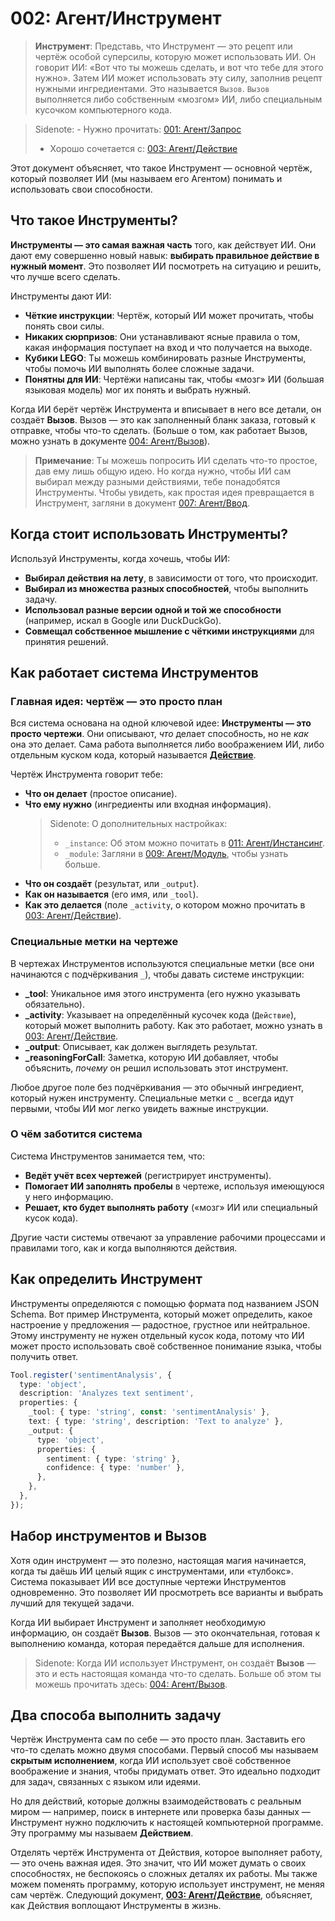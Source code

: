 # 002: Агент/Инструмент

> **Инструмент**: Представь, что Инструмент — это рецепт или чертёж особой суперсилы, которую может использовать ИИ. Он говорит ИИ: «Вот что ты можешь сделать, и вот что тебе для этого нужно». Затем ИИ может использовать эту силу, заполнив рецепт нужными ингредиентами. Это называется `Вызов`. `Вызов` выполняется либо собственным «мозгом» ИИ, либо специальным кусочком компьютерного кода.

> Sidenote: - Нужно прочитать: [001: Агент/Запрос](./001_agent_request.md)
> - Хорошо сочетается с: [003: Агент/Действие](./003_agent_activity.md)

Этот документ объясняет, что такое Инструмент — основной чертёж, который позволяет ИИ (мы называем его Агентом) понимать и использовать свои способности.

## Что такое Инструменты?

**Инструменты — это самая важная часть** того, как действует ИИ. Они дают ему совершенно новый навык: **выбирать правильное действие в нужный момент**. Это позволяет ИИ посмотреть на ситуацию и решить, что лучше всего сделать.

Инструменты дают ИИ:

- **Чёткие инструкции**: Чертёж, который ИИ может прочитать, чтобы понять свои силы.
- **Никаких сюрпризов**: Они устанавливают ясные правила о том, какая информация поступает на вход и что получается на выходе.
- **Кубики LEGO**: Ты можешь комбинировать разные Инструменты, чтобы помочь ИИ выполнять более сложные задачи.
- **Понятны для ИИ**: Чертёжи написаны так, чтобы «мозг» ИИ (большая языковая модель) мог их понять и выбрать нужный.

Когда ИИ берёт чертёж Инструмента и вписывает в него все детали, он создаёт **Вызов**. Вызов — это как заполненный бланк заказа, готовый к отправке, чтобы что-то сделать. (Больше о том, как работает Вызов, можно узнать в документе [004: Агент/Вызов](./004_agent_call.md)).

> **Примечание**: Ты можешь попросить ИИ сделать что-то простое, дав ему лишь общую идею. Но когда нужно, чтобы ИИ сам выбирал между разными действиями, тебе понадобятся Инструменты. Чтобы увидеть, как простая идея превращается в Инструмент, загляни в документ [007: Агент/Ввод](./007_agent_input.md).

## Когда стоит использовать Инструменты?

Используй Инструменты, когда хочешь, чтобы ИИ:

- **Выбирал действия на лету**, в зависимости от того, что происходит.
- **Выбирал из множества разных способностей**, чтобы выполнить задачу.
- **Использовал разные версии одной и той же способности** (например, искал в Google или DuckDuckGo).
- **Совмещал собственное мышление с чёткими инструкциями** для принятия решений.

## Как работает система Инструментов

### Главная идея: чертёж — это просто план

Вся система основана на одной ключевой идее: **Инструменты — это просто чертежи**. Они описывают, *что* делает способность, но не *как* она это делает. Сама работа выполняется либо воображением ИИ, либо отдельным куском кода, который называется **[Действие](./003_agent_activity.md)**.

Чертёж Инструмента говорит тебе:

- **Что он делает** (простое описание).
- **Что ему нужно** (ингредиенты или входная информация).
  >Sidenote: О дополнительных настройках:
  >
  > - `_instance`: Об этом можно почитать в [011: Агент/Инстансинг](./011_agent_instancing.md).
  > - `_module`: Загляни в [009: Агент/Модуль](./009_agent_module.md), чтобы узнать больше.
- **Что он создаёт** (результат, или `_output`).
- **Как он называется** (его имя, или `_tool`).
- **Как это делается** (поле `_activity`, о котором можно прочитать в [003: Агент/Действие](./003_agent_activity.md)).

### Специальные метки на чертеже

В чертежах Инструментов используются специальные метки (все они начинаются с подчёркивания `_`), чтобы давать системе инструкции:

- **\_tool**: Уникальное имя этого инструмента (его нужно указывать обязательно).
- **\_activity**: Указывает на определённый кусочек кода (`Действие`), который может выполнить работу. Как это работает, можно узнать в [003: Агент/Действие](./003_agent_activity.md).
- **\_output**: Описывает, как должен выглядеть результат.
- **\_reasoningForCall**: Заметка, которую ИИ добавляет, чтобы объяснить, *почему* он решил использовать этот инструмент.

Любое другое поле без подчёркивания — это обычный ингредиент, который нужен инструменту. Специальные метки с `_` всегда идут первыми, чтобы ИИ мог легко увидеть важные инструкции.

### О чём заботится система

Система Инструментов занимается тем, что:

- **Ведёт учёт всех чертежей** (регистрирует инструменты).
- **Помогает ИИ заполнять пробелы** в чертеже, используя имеющуюся у него информацию.
- **Решает, кто будет выполнять работу** («мозг» ИИ или специальный кусок кода).

Другие части системы отвечают за управление рабочими процессами и правилами того, как и когда выполняются действия.

## Как определить Инструмент

Инструменты определяются с помощью формата под названием JSON Schema. Вот пример Инструмента, который может определить, какое настроение у предложения — радостное, грустное или нейтральное. Этому инструменту не нужен отдельный кусок кода, потому что ИИ может просто использовать своё собственное понимание языка, чтобы получить ответ.

```typescript
Tool.register('sentimentAnalysis', {
  type: 'object',
  description: 'Analyzes text sentiment',
  properties: {
    _tool: { type: 'string', const: 'sentimentAnalysis' },
    text: { type: 'string', description: 'Text to analyze' },
    _output: {
      type: 'object',
      properties: {
        sentiment: { type: 'string' },
        confidence: { type: 'number' },
      },
    },
  },
});
```

## Набор инструментов и Вызов

Хотя один инструмент — это полезно, настоящая магия начинается, когда ты даёшь ИИ целый ящик с инструментами, или «тулбокс». Система показывает ИИ все доступные чертежи Инструментов одновременно. Это позволяет ИИ просмотреть все варианты и выбрать лучший для текущей задачи.

Когда ИИ выбирает Инструмент и заполняет необходимую информацию, он создаёт **Вызов**. Вызов — это окончательная, готовая к выполнению команда, которая передаётся дальше для исполнения.

> Sidenote: Когда ИИ использует Инструмент, он создаёт **Вызов** — это и есть настоящая команда что-то сделать. Больше об этом ты можешь прочитать здесь: [004: Агент/Вызов](./004_agent_call.md).

## Два способа выполнить задачу

Чертёж Инструмента сам по себе — это просто план. Заставить его что-то сделать можно двумя способами. Первый способ мы называем **скрытым исполнением**, когда ИИ использует своё собственное воображение и знания, чтобы придумать ответ. Это идеально подходит для задач, связанных с языком или идеями.

Но для действий, которые должны взаимодействовать с реальным миром — например, поиск в интернете или проверка базы данных — Инструмент нужно подключить к настоящей компьютерной программе. Эту программу мы называем **Действием**.

Отделять чертёж Инструмента от Действия, которое выполняет работу, — это очень важная идея. Это значит, что ИИ может думать о своих способностях, не беспокоясь о сложных деталях их работы. Мы также можем поменять программу, которую использует инструмент, не меняя сам чертёж. Следующий документ, **[003: Агент/Действие](./003_agent_activity.md)**, объясняет, как Действия воплощают Инструменты в жизнь.